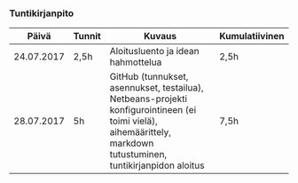 ### Tuntikirjanpito
Päivä | Tunnit | Kuvaus | Kumulatiivinen
--------------- | ----- | ------ | ------
24.07.2017 | 2,5h | Aloitusluento ja idean hahmottelua | 2,5h
28.07.2017 | 5h | GitHub (tunnukset, asennukset, testailua), Netbeans-projekti konfigurointineen (ei toimi vielä), aihemäärittely, markdown tutustuminen, tuntikirjanpidon aloitus | 7,5h
